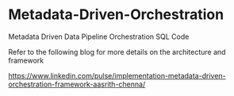 # Metadata-Driven-Orchestration
Metadata Driven Data Pipeline Orchestration SQL Code  

Refer to the following blog for more details on the architecture and framework 

https://www.linkedin.com/pulse/implementation-metadata-driven-orchestration-framework-aasrith-chenna/
